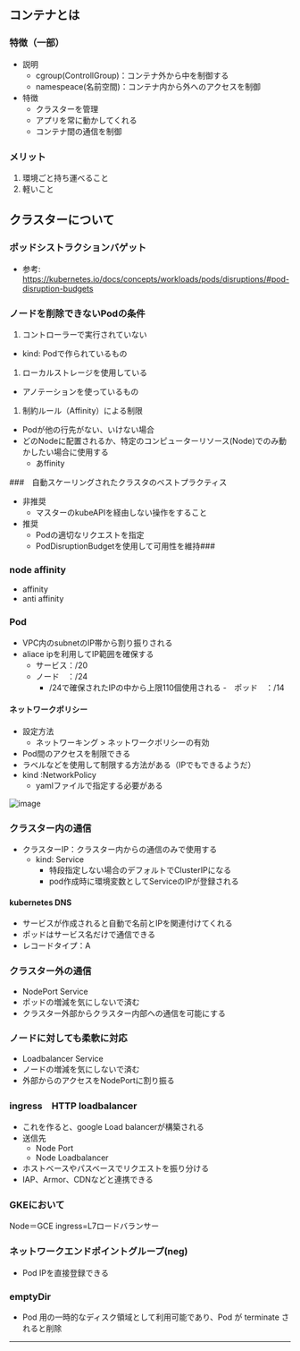 ## コンテナとは
### 特徴（一部）
- 説明
  - cgroup(ControllGroup)：コンテナ外から中を制御する
  - namespeace(名前空間)：コンテナ内から外へのアクセスを制御
- 特徴
  - クラスターを管理
  - アプリを常に動かしてくれる
  - コンテナ間の通信を制御

### メリット
1. 環境ごと持ち運べること
1. 軽いこと

## クラスターについて
### ポッドシストラクションバゲット
- 参考: https://kubernetes.io/docs/concepts/workloads/pods/disruptions/#pod-disruption-budgets


### ノードを削除できないPodの条件
1. コントローラーで実行されていない
  - kind: Podで作られているもの
1. ローカルストレージを使用している
  - アノテーションを使っているもの
1. 制約ルール（Affinity）による制限
  - Podが他の行先がない、いけない場合
  - どのNodeに配置されるか、特定のコンピューターリソース(Node)でのみ動かしたい場合に使用する
    - あffinity 

###　自動スケーリングされたクラスタのベストプラクティス
- 非推奨
  - マスターのkubeAPIを経由しない操作をすること
- 推奨
  - Podの適切なリクエストを指定
  - PodDisruptionBudgetを使用して可用性を維持###

### node affinity
- affinity
- anti affinity

### Pod
- VPC内のsubnetのIP帯から割り振りされる
- aliace ipを利用してIP範囲を確保する
  - サービス：/20
  - ノード　：/24
    - /24で確保されたIPの中から上限110個使用される
  -　ポッド　：/14
#### ネットワークポリシー
- 設定方法
  - ネットワーキング > ネットワークポリシーの有効
- Pod間のアクセスを制限できる
- ラベルなどを使用して制限する方法がある（IPでもできるようだ）
- kind :NetworkPolicy
  - yamlファイルで指定する必要がある

![image](https://user-images.githubusercontent.com/45380191/119776783-53b1d280-bf00-11eb-9e97-7f1d13f95397.png)
### クラスター内の通信
- クラスターIP：クラスター内からの通信のみで使用する
  - kind: Service
    - 特段指定しない場合のデフォルトでClusterIPになる
    - pod作成時に環境変数としてServiceのIPが登録される
#### kubernetes DNS
- サービスが作成されると自動で名前とIPを関連付けてくれる
- ポッドはサービス名だけで通信できる
- レコードタイプ：A

### クラスター外の通信
- NodePort Service
- ポッドの増減を気にしないで済む
- クラスター外部からクラスター内部への通信を可能にする

### ノードに対しても柔軟に対応
- Loadbalancer Service
- ノードの増減を気にしないで済む
- 外部からのアクセスをNodePortに割り振る

### ingress　HTTP loadbalancer
- これを作ると、google Load balancerが構築される
- 送信先
  - Node Port
  - Node Loadbalancer
- ホストベースやパスベースでリクエストを振り分ける
- IAP、Armor、CDNなどと連携できる

### GKEにおいて
Node＝GCE
ingress=L7ロードバランサー

### ネットワークエンドポイントグループ(neg)
- Pod IPを直接登録できる

### emptyDir
-  Pod 用の一時的なディスク領域として利用可能であり、Pod が terminate されると削除

---------
